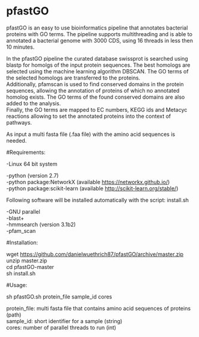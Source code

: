 pfastGO
=======================

pfastGO is an easy to use bioinformatics pipeline that annotates bacterial proteins with GO terms. The pipeline supports multithreading and is able to annotated a bacterial genome with 3000 CDS, using 16 threads in less then 10 minutes.<br />

In the pfastGO pipeline the curated database swissprot is searched using blastp for homolgs of the input protein sequences. The best homologs are selected using the machine learning algorithm DBSCAN. The GO terms of the selected homologs are transferred to the proteins.<br /> 
Additionally, pfamscan is used to find conserved domains in the protein sequences, allowing the annotation of proteins of which no annotated homolog exists. The GO terms of the found conserved domains are also added to the analysis.<br />
Finally, the GO terms are mapped to EC numbers, KEGG ids and Metacyc reactions allowing to set the annotated proteins into the context of pathways.<br />

As input a multi fasta file (.faa file) with the amino acid sequences  is needed.<br />

#Requirements:

-Linux 64 bit system<br />

-python (version 2.7)<br />
-python package:NetworkX (available https://networkx.github.io/)<br />
-python package:scikit-learn (available http://scikit-learn.org/stable/)<br />

Following software will be installed automatically with the script: install.sh<br />

-GNU parallel<br />
-blast+<br />
-hmmsearch (version 3.1b2)<br />
-pfam_scan<br />

#Installation:

wget https://github.com/danielwuethrich87/pfastGO/archive/master.zip<br />
unzip master.zip<br />
cd pfastGO-master<br />
sh install.sh<br />

#Usage:

sh pfastGO.sh protein_file sample_id cores<br />
 
protein_file: multi fasta file that contains amino acid sequences of proteins (path)<br />
sample_id: short identifier for a sample (string)<br />
cores: number of parallel threads to run (int)<br />

